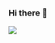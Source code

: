 ### Hi there 👋

<!--
**RK41099/RK41099** is a ✨ _special_ ✨ repository because its `README.md` (this file) appears on your GitHub profile.

![Project Image](https://github.com/RK41099/RK41099/blob/master/Screenshot%20(18).png)
<!--
Here are some ideas to get you started:
- 🔭 I’m currently working on ...
- 🌱 I’m currently learning ...
- 👯 I’m looking to collaborate on ...
- 🤔 I’m looking for help with ...
- 💬 Ask me about ...
- 📫 How to reach me: ...
- 😄 Pronouns: ...
- ⚡ Fun fact: ...
-->
<img src="https://github-readme-stats.vercel.app/api?username=RK41099&&show_icons=true&title_color=ffffff&icon_color=bb2acf&text_color=daf7dc&bg_color=191919">
